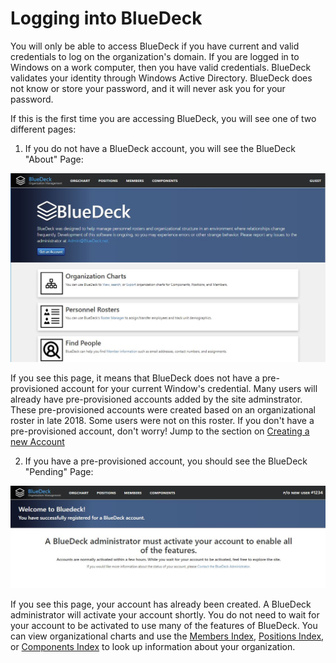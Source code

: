 # Logging into BlueDeck

You will only be able to access BlueDeck if you have current and valid credentials to log on the organization's domain. If you are logged in to Windows on a work computer, then you have valid credentials. BlueDeck validates your identity through Windows Active Directory. BlueDeck does not know or store your password, and it will never ask you for your password.

If this is the first time you are accessing BlueDeck, you will see one of two different pages:

1. If you do not have a BlueDeck account, you will see the BlueDeck "About" Page:

![picture alt](../images/AboutPage.JPG "About Page")

 If you see this page, it means that BlueDeck does not have a pre-provisioned account for your current Window's credential. Many users will already have pre-provisioned accounts added by the site adminstrator. These pre-provisioned accounts were created based on an organizational roster in late 2018. Some users were not on this roster. If you don't have a pre-provisioned account, don't worry! Jump to the section on [Creating a new Account](create_an_account.md)

2. If you have a pre-provisioned account, you should see the BlueDeck "Pending" Page:

![picture alt](../images/pending.JPG "Pending Page")

If you see this page, your account has already been created. A BlueDeck administrator will activate your account shortly. 
You do not need to wait for your account to be activated to use many of the features of BlueDeck. You can view organizational charts and use the [Members Index](member_index.md), [Positions Index](position_index.md), or [Components Index](component_index.md) to look up information about your organization. 

